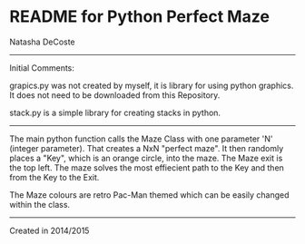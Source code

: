 # README for Python Perfect Maze

Natasha DeCoste 

********************************************

Initial Comments:

grapics.py was not created by myself, it is library for using python graphics. It does not need to be downloaded from this Repository.

stack.py is a simple library for creating stacks in python.

*********************************************

The main python function calls the Maze Class with one parameter 'N' (integer parameter). That creates a NxN "perfect maze". It then randomly places a "Key", which is an orange circle, into the maze. The Maze exit is the top left. The maze solves the most effiecient path to the Key and then from the Key to the Exit.

The Maze colours are retro Pac-Man themed which can be easily changed within the class.


***********************************************

Created in 2014/2015


